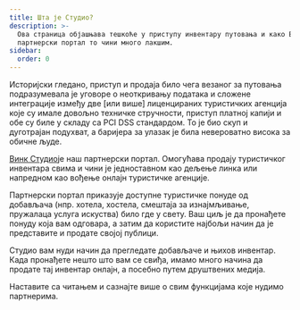 ```yaml
---
title: Шта је Студио?
description: >-
  Ова страница објашњава тешкоће у приступу инвентару путовања и како Винков
  партнерски портал то чини много лакшим.
sidebar:
  order: 0
---
```

Историјски гледано, приступ и продаја било чега везаног за путовања подразумевала је уговоре о неоткривању података и сложене интеграције између две \[или више] лиценцираних туристичких агенција које су имале довољно техничке стручности, приступ платној капији и обе су биле у складу са PCI DSS стандардом. То је био скуп и дуготрајан подухват, а баријера за улазак је била невероватно висока за обичне људе.

[Винк Студио](https://studio.wink.travel)је наш партнерски портал. Омогућава продају туристичког инвентара свима и чини је једноставном као дељење линка или напредном као вођење онлајн туристичке агенције.

Партнерски портал приказује доступне туристичке понуде од добављача (нпр. хотела, хостела, смештаја за изнајмљивање, пружалаца услуга искуства) било где у свету. Ваш циљ је да пронађете понуду која вам одговара, а затим да користите најбољи начин да је представите и продате својој публици.

Студио вам нуди начин да прегледате добављаче и њихов инвентар. Када пронађете нешто што вам се свиђа, имамо много начина да продате тај инвентар онлајн, а посебно путем друштвених медија.

Наставите са читањем и сазнајте више о свим функцијама које нудимо партнерима.

